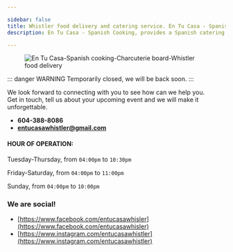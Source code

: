 ```yaml
---

sidebar: false
title: Whistler food delivery and catering service. En Tu Casa - Spanish Cooking. 
description: En Tu Casa - Spanish Cooking, provides a Spanish catering service along the Sea to Sky corridor, and a daily food delivery services within Whistler.

---
```


<figure class="full-width-img">
  <img src="/img/nuevas/contact.jpg" alt="En Tu Casa-Spanish cooking-Charcuterie board-Whistler food delivery">
</figure>

::: danger WARNING
Temporarily closed, we will be back soon.
:::


We look forward to connecting with you to see how can we help you.  
Get in touch, tell us about your upcoming event and we will make it unforgettable. 

- **604-388-8086**
- **entucasawhistler@gmail.com**

#### HOUR OF OPERATION:  
Tuesday-Thursday, from `04:00pm` to `10:30pm`

Friday-Saturday, from `04:00pm` to `11:00pm`

Sunday, from `04:00pm` to `10:00pm`

### We are social!
- [https://www.facebook.com/entucasawhisler](https://www.facebook.com/entucasawhisler)
- [https://www.instagram.com/entucasawhistler](https://www.instagram.com/entucasawhistler)
